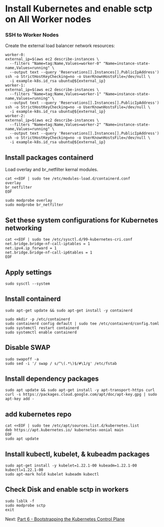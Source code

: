 # Install Kubernetes and enable sctp on All Worker nodes

### SSH to Worker Nodes

Create the external load balancer network resources:

```
worker-0:
external_ip=$(aws ec2 describe-instances \
  --filters "Name=tag:Name,Values=worker-0" "Name=instance-state-name,Values=running" \
  --output text --query 'Reservations[].Instances[].PublicIpAddress')
ssh -o StrictHostKeyChecking=no -o UserKnownHostsFile=/dev/null \
  -i example-k8s.id_rsa ubuntu@${external_ip}
worker-1:
external_ip=$(aws ec2 describe-instances \
  --filters "Name=tag:Name,Values=worker-1" "Name=instance-state-name,Values=running" \
  --output text --query 'Reservations[].Instances[].PublicIpAddress')
ssh -o StrictHostKeyChecking=no -o UserKnownHostsFile=/dev/null \
  -i example-k8s.id_rsa ubuntu@${external_ip}
worker-2:
external_ip=$(aws ec2 describe-instances \
  --filters "Name=tag:Name,Values=worker-2" "Name=instance-state-name,Values=running" \
  --output text --query 'Reservations[].Instances[].PublicIpAddress')
ssh -o StrictHostKeyChecking=no -o UserKnownHostsFile=/dev/null \
  -i example-k8s.id_rsa ubuntu@${external_ip}
```

## Install packages containerd
Load overlay and br_netfilter kernal modules.
```
cat <<EOF | sudo tee /etc/modules-load.d/containerd.conf 
overlay 
br_netfilter 
EOF

sudo modprobe overlay 
sudo modprobe br_netfilter
```

## Set these system configurations for Kubernetes networking
```
cat <<EOF | sudo tee /etc/sysctl.d/99-kubernetes-cri.conf 
net.bridge.bridge-nf-call-iptables = 1 
net.ipv4.ip_forward = 1 
net.bridge.bridge-nf-call-ip6tables = 1 
EOF
```

## Apply settings
```
sudo sysctl --system
```

## Install containerd
```
sudo apt-get update && sudo apt-get install -y containerd

sudo mkdir -p /etc/containerd
sudo containerd config default | sudo tee /etc/containerd/config.toml
sudo systemctl restart containerd
sudo systemctl enable containerd
```

## Disable SWAP
```
sudo swapoff -a
sudo sed -i '/ swap / s/^\(.*\)$/#\1/g' /etc/fstab
```

## Install dependency packages
```
sudo apt update && sudo apt-get install -y apt-transport-https curl
curl -s https://packages.cloud.google.com/apt/doc/apt-key.gpg | sudo apt-key add -
```

## add kubernetes repo
```
cat <<EOF | sudo tee /etc/apt/sources.list.d/kubernetes.list
deb https://apt.kubernetes.io/ kubernetes-xenial main
EOF
sudo apt update
```

## Install kubectl, kubelet, & kubeadm packages
```
sudo apt-get install -y kubelet=1.22.1-00 kubeadm=1.22.1-00 kubectl=1.22.1-00
sudo apt-mark hold kubelet kubeadm kubectl
```

## Check Disk and enable sctp in workers
```
sudo lsblk -f
sudo modprobe sctp
exit
```

Next: [Part 6 - Bootstrapping the Kubernetes Control Plane](07-part-06.md)
